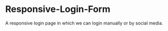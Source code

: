 # Responsive-Login-Form

A responsive login page in which we can login manually or by social media.
